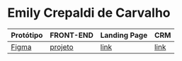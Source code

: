 # Emily Crepaldi de Carvalho

Protótipo | FRONT-END | Landing Page | CRM
----------|-----------|--------------|-----
[Figma][link1] | [projeto][link2] | [link][link3] | [link][link3] 


[link1]: https://www.figma.com/file/euIN9hKG0VUDKuW1uaTlbU/Acme-Filmes?type=design&node-id=35-316&mode=design&t=zK3I1jNG3xKySQog-0
[link2]: https://github.com/h4nniton/acme-filmes-front
[link3]: https://h4nniton.github.io/acme-filmes-front/
